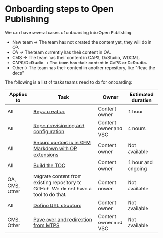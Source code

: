 # Onboarding steps to Open Publishing #

We can have several cases of onboarding into Open Publishing:


- New team -> The team has not created the content yet, they will do in OP.
- OA -> The team currently has their content in OA.
- CMS -> The team has their content in CAPS, DxStudio, WDCML.
- CAPS/DxStudio -> The team has their content in CAPS or DxStudio.
- Other-> The team has their content in another repository, like "Read the docs" 

The following is a list of tasks teams need to do for onboarding:


**Applies to**|**Task**|**Owner**|**Estimated duration**  
---------|---------|---------|---------
All | [Repo creation](../partnerdocumentation/repo-creation.md)| Content owner | 1 hour
All | [Repo provisioning and configuration](../partnerdocumentation/repo-provision.md)| Content owner and VSC | 4 hours
All | [Ensure content is in GFM Markdown with OP extensions](../partnerdocumentation/GFM-and-extensions.md) | Content owner | Not available       
All | [Build the TOC](../partnerdocumentation/TOC-management.md) | Content owner | 1 hour and ongoing      
OA, CMS, Other|  Migrate content from existing repository to GitHub. We do not have a tool to do that. | Content onwer | Not available         
All | [Define URL structure](../partnerdocumentation/URL-management.md) | Content owner | Not available      
CMS, Other | [Pave over and redirection from MTPS](../partnerdocumentation/paveover-MTPS-content.md) | Content owner and VSC | Not available 


